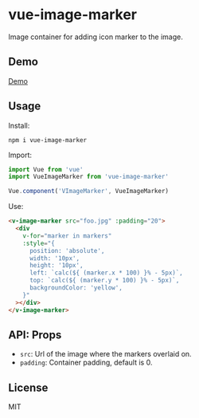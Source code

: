 # vue-image-marker

Image container for adding icon marker to the image.

## Demo

[Demo](https://unpkg.com/vue-image-marker/dist/index.html)

## Usage

Install:
```
npm i vue-image-marker
```

Import:
```js
import Vue from 'vue'
import VueImageMarker from 'vue-image-marker'

Vue.component('VImageMarker', VueImageMarker)
```

Use:
```html
<v-image-marker src="foo.jpg" :padding="20">
  <div
    v-for="marker in markers"
    :style="{
      position: 'absolute',
      width: '10px',
      height: '10px',
      left: `calc(${ (marker.x * 100) }% - 5px)`,
      top: `calc(${ (marker.y * 100) }% - 5px)`,
      backgroundColor: 'yellow',
    }"
  ></div>
</v-image-marker>
```

## API: Props

- `src`: Url of the image where the markers overlaid on.
- `padding`: Container padding, default is 0.

## License

MIT
